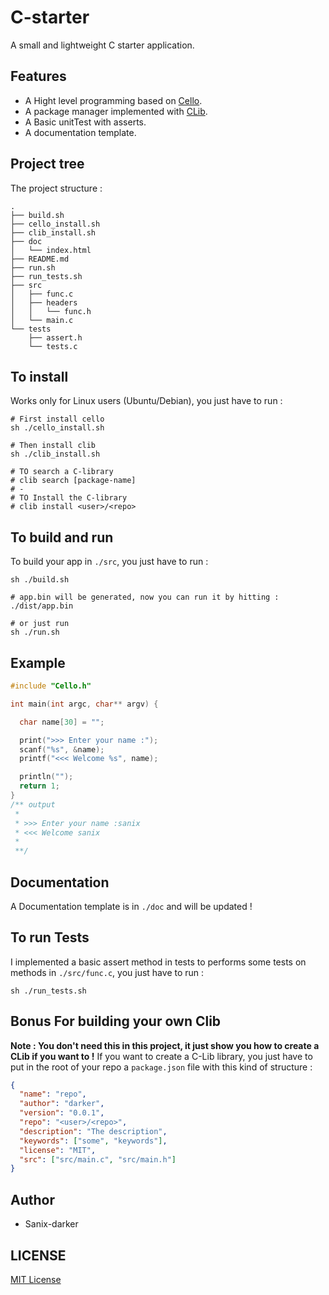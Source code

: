 # C-starter

A small and lightweight C starter application.

## Features

- A Hight level programming based on [Cello](http://libcello.org/learn).
- A package manager implemented with [CLib](https://github.com/clibs/clib).
- A Basic unitTest with asserts.
- A documentation template.

## Project tree

The project structure :
```shell
.
├── build.sh
├── cello_install.sh
├── clib_install.sh
├── doc
│   └── index.html
├── README.md
├── run.sh
├── run_tests.sh
├── src
│   ├── func.c
│   ├── headers
│   │   └── func.h
│   └── main.c
└── tests
    ├── assert.h
    └── tests.c
```

## To install

Works only for Linux users (Ubuntu/Debian), you just have to run : 
```shell
# First install cello
sh ./cello_install.sh

# Then install clib
sh ./clib_install.sh

# TO search a C-library
# clib search [package-name]
# -
# TO Install the C-library
# clib install <user>/<repo>
```

## To build and run

To build your app in `./src`, you just have to run :
```shell
sh ./build.sh

# app.bin will be generated, now you can run it by hitting :
./dist/app.bin

# or just run 
sh ./run.sh
```

## Example

```c
#include "Cello.h"

int main(int argc, char** argv) {

  char name[30] = "";

  print(">>> Enter your name :");
  scanf("%s", &name);
  printf("<<< Welcome %s", name);

  println("");
  return 1;
}
/** output
 * 
 * >>> Enter your name :sanix
 * <<< Welcome sanix
 *
 **/
```

## Documentation

A Documentation template is in `./doc` and will be updated !


## To run Tests

I implemented a basic assert method in tests to performs some tests on methods in `./src/func.c`, you just have to run :
```shell
sh ./run_tests.sh
```

## Bonus For building your own Clib

**Note : You don't need this in this project, it just show you how to create a CLib if you want to !**
If you want to create a C-Lib library, you just have to put in the root of your repo a `package.json` file with this kind of structure : 
```json
{
  "name": "repo",
  "author": "darker",
  "version": "0.0.1",
  "repo": "<user>/<repo>",
  "description": "The description",
  "keywords": ["some", "keywords"],
  "license": "MIT",
  "src": ["src/main.c", "src/main.h"]
}
```

## Author

- Sanix-darker

## LICENSE

[MIT License](https://github.com/Sanix-Darker/c-starter/blob/master/LICENSE)
